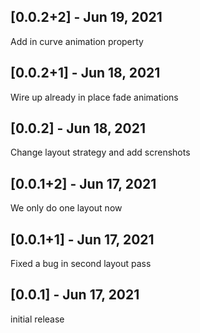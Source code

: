## [0.0.2+2] - Jun 19, 2021
Add in curve animation property

## [0.0.2+1] - Jun 18, 2021
Wire up already in place fade animations

## [0.0.2] - Jun 18, 2021
Change layout strategy and add screnshots

## [0.0.1+2] - Jun 17, 2021
We only do one layout now

## [0.0.1+1] - Jun 17, 2021
Fixed a bug in second layout pass

## [0.0.1] - Jun 17, 2021
initial release